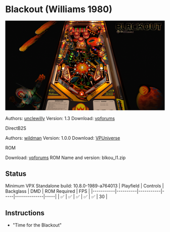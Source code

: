 # Blackout (Williams 1980)

![Table Preview](../../images/vpx-blackout.png)

Authors: [unclewilly](https://www.vpforums.org/index.php?showuser=12)
Version: 1.3
Download: [vpforums](https://www.vpforums.org/index.php?s=50af10719051bb9819a689fdf3cb2a3e&app=downloads&showfile=18393)

DirectB2S

Authors: [wildman](https://vpuniverse.com/profile/5-wildman/)
Version: 1.0.0
Download: [VPUniverse](https://vpuniverse.com/files/file/3083-blackout-williams-1980/)

ROM

Download: [vpforums](https://www.vpforums.org/index.php?app=downloads&showfile=781)
ROM Name and version: blkou_l1.zip

## Status 

Minimum VPX Standalone build: 10.8.0-1989-a764013
| Playfield | Controls | Backglass | DMD | ROM Required | FPS | 
|-----------|----------|-----------|-----|--------------|-----|
| :white_check_mark: | :white_check_mark: | :white_check_mark: | :white_check_mark: | :white_check_mark: | 30 |

## Instructions

- "Time for the Blackout"


